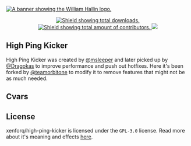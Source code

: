 <!-- HEADER -->
<a href="https://williamhallin.com"><img src="https://raw.githubusercontent.com/whallin/whallin/master/img_header.png" alt="A banner showing the William Hallin logo."></a>

<!-- SHIELDS -->
<p align=center>
  <a href="https://github.com/whallin/high-ping-kicker/releases/">
    <img src="https://img.shields.io/github/downloads/whallin/high-ping-kicker/latest/total.svg?style=for-the-badge&color=brightgreen" alt="Shield showing total downloads.">
  </a>
  <a href="https://github.com/whallin/high-ping-kicker/graphs/contributors">
    <img src="https://img.shields.io/github/contributors/whallin/high-ping-kicker.svg?style=for-the-badge&color=brightgreen" alt="Shield showing total amount of contributors.">
  </a>
  <img src="https://badges.pufler.dev/visits/whallin/high-ping-kicker?style=for-the-badge">
</p>

<!-- ABOUT -->
## High Ping Kicker
High Ping Kicker was created by [@msleeper](https://forums.alliedmods.net/member.php?u=37521) and later picked up by [@Dragokas](https://forums.alliedmods.net/member.php?u=282667) to improve performance and push out hotfixes. Here it's been forked by [@teamorbitone](https://github.com/teamorbitone) to modify it to remove features that might not be as much needed.

<!-- CVARS -->
## Cvars

<!-- LICENSE -->
## License
xenforq/high-ping-kicker is licensed under the ``GPL-3.0`` license. Read more about it's meaning and effects [here](https://github.com/xenforq/high-ping-kicker/blob/main/LICENSE).
